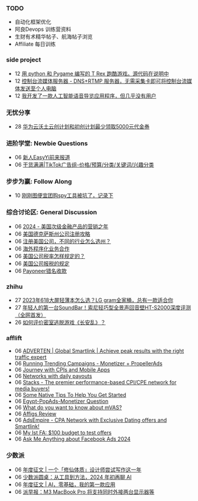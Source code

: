 ### TODO
-  自动化框架优化
-  阿良Devops 训练营资料
-  生财有术精华帖子、航海帖子浏览
-  Affiliate 每日训练

### side project
<!-- sideproject:START -->
-  12 [用 python 和 Pygame 编写的 T Rex 跑酷游戏。源代码在说明中](https://www.youtube.com/watch?v=pZySIXSelCA)
-  12 [控制台流媒体服务器 - DNS+RTMP 服务器，无需采集卡即可将控制台流媒体发送至个人电脑](https://github.com/Aioros/console-streaming-server)
-  12 [我开发了一款人工智能语音导览应用程序，但几乎没有用户](https://www.reddit.com/r/SideProject/comments/18gpp0e/ive_built_an_ai_audio_tour_app_but_have_almost_no/)<!-- sideproject:END -->


### 无忧分享
<!-- ruyo:START -->
-  28 [华为云沃土云创计划和初创计划最少领取5000元代金券](https://51.ruyo.net/18617.html)<!-- ruyo:END -->

### 进阶学堂: Newbie Questions
<!-- advertcn1:START -->
-  06 [新人EasyYi前来报道](https://www.advertcn.com/thread-114243-1-1.html)
-  06 [干货满满|TikTok广告组-价格/预算/分类/关键词/兴趣分类](https://www.advertcn.com/thread-114242-1-1.html)<!-- advertcn1:END -->

### 步步为赢: Follow Along
<!-- advertcn2:START -->
-  10 [刚刚图便宜团购spy工具被坑了，记录下](https://www.advertcn.com/thread-113954-1-1.html)<!-- advertcn2:END -->

### 综合讨论区: General Discussion
<!-- advertcn3:START -->
-  06 [2024 - 美国次级金融产品的营销之年](https://www.advertcn.com/thread-114244-1-1.html)
-  06 [美国德克萨斯州公司注册攻略](https://www.advertcn.com/thread-114241-1-1.html)
-  06 [注册美国公司，不同的行业怎么选州？](https://www.advertcn.com/thread-114240-1-1.html)
-  06 [海外程序化业务合作](https://www.advertcn.com/thread-114239-1-1.html)
-  06 [美国公司税率怎样规定的？](https://www.advertcn.com/thread-114238-1-1.html)
-  06 [美国公司报税的规定](https://www.advertcn.com/thread-114237-1-1.html)
-  06 [Payoneer错名收款](https://www.advertcn.com/thread-114233-1-1.html)<!-- advertcn3:END -->


### zhihu
<!-- zhihu:START -->
-  27 [2023年618大屏轻薄本怎么选？LG gram全家桶，总有一款适合你](http://zhuanlan.zhihu.com/p/632641888?utm_campaign=rss&utm_medium=rss&utm_source=rss&utm_content=title)
-  27 [年轻人的第一台SoundBar！索尼轻巧型全景声回音壁HT-S2000深度评测（全网首发）](http://zhuanlan.zhihu.com/p/630990296?utm_campaign=rss&utm_medium=rss&utm_source=rss&utm_content=title)
-  26 [如何评价密室逃脱游戏《长安乱》？](http://www.zhihu.com/question/563950552/answer/3045961312?utm_campaign=rss&utm_medium=rss&utm_source=rss&utm_content=title)<!-- zhihu:END -->

### afflift
<!-- afflift:START -->
-  06 [ADVERTEN | Global Smartlink | Achieve peak results with the right traffic expert](https://afflift.com/f/threads/adverten-global-smartlink-achieve-peak-results-with-the-right-traffic-expert.7526/)
-  06 [Running Trending Campaigns - Monetizer + PropellerAds](https://afflift.com/f/threads/running-trending-campaigns-monetizer-propellerads.5091/)
-  06 [Journey with CPIs and Mobile Apps](https://afflift.com/f/threads/journey-with-cpis-and-mobile-apps.12762/)
-  06 [Networks with daily payouts](https://afflift.com/f/threads/networks-with-daily-payouts.12747/)
-  06 [Stacks - The premier performance-based CPI/CPE network for media buyers!](https://afflift.com/f/threads/stacks-the-premier-performance-based-cpi-cpe-network-for-media-buyers.12761/)
-  06 [Some Native Tips To Help You Get Started](https://afflift.com/f/threads/some-native-tips-to-help-you-get-started.9066/)
-  06 [Egypt-PopAds-Monetizer Question](https://afflift.com/f/threads/egypt-popads-monetizer-question.12758/)
-  06 [What do you want to know about mVAS?](https://afflift.com/f/threads/what-do-you-want-to-know-about-mvas.12759/)
-  06 [Affigs Review](https://afflift.com/f/threads/affigs-review.11823/)
-  06 [AdsEmpire - CPA Network with Exclusive Dating offers and Smartlink!](https://afflift.com/f/threads/adsempire-cpa-network-with-exclusive-dating-offers-and-smartlink.6820/)
-  06 [My Ist FA: $100 budget to test offers](https://afflift.com/f/threads/my-ist-fa-100-budget-to-test-offers.12756/)
-  06 [Ask Me Anything about Facebook Ads 2024](https://afflift.com/f/threads/ask-me-anything-about-facebook-ads-2024.12688/)<!-- afflift:END -->

### 少数派
<!-- sspai:START -->
-  06 [年度征文 | 一个「修仙体质」设计师尝试写作这一年](https://sspai.com/post/86604)
-  06 [少数派圆桌：从工具到方法，2024 年初再聊 AI](https://sspai.com/post/86901)
-  06 [年度征文 | AI，零基础，我的第一款应用](https://sspai.com/post/86860)
-  06 [派早报：M3 MacBook Pro 将支持同时外接两台显示器等](https://sspai.com/post/86945)<!-- sspai:END -->
